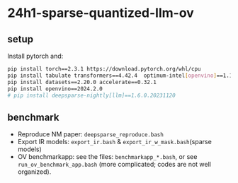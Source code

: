 # 24h1-sparse-quantized-llm-ov

## setup

Install pytorch and:

```bash
pip install torch==2.3.1 https://download.pytorch.org/whl/cpu
pip install tabulate transformers==4.42.4  optimum-intel[openvino]==1.18.1 nncf==2.11.0
pip install datasets==2.20.0 accelerate==0.32.1
pip install openvino==2024.2.0
# pip install deepsparse-nightly[llm]==1.6.0.20231120
```

## benchmark

- Reproduce NM paper: `deepsparse_reproduce.bash`
- Export IR models: `export_ir.bash` & `export_ir_w_mask.bash`(sparse models)
- OV benchmarkapp: see the files: `benchmarkapp_*.bash`, or see `run_ov_benchmark_app.bash` (more complicated; codes are not well organized).
